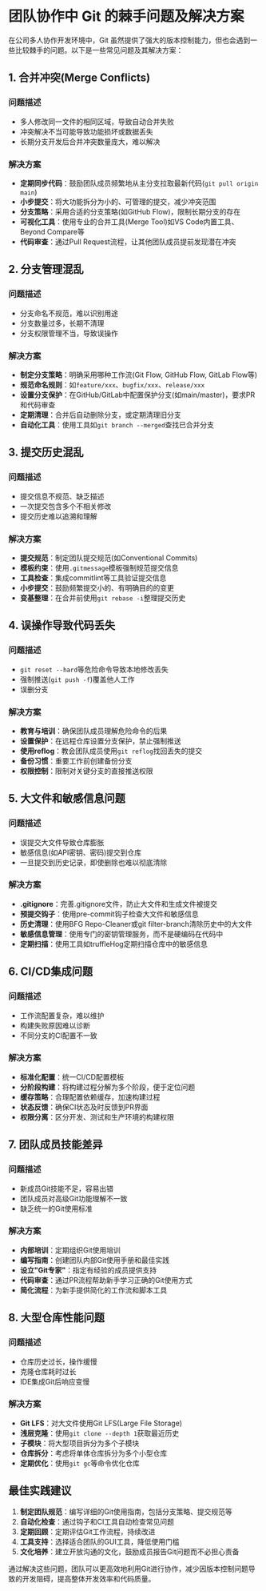 # 团队协作中 Git 的棘手问题及解决方案

在公司多人协作开发环境中，Git 虽然提供了强大的版本控制能力，但也会遇到一些比较棘手的问题。以下是一些常见问题及其解决方案：

## 1. 合并冲突(Merge Conflicts)

### 问题描述
- 多人修改同一文件的相同区域，导致自动合并失败
- 冲突解决不当可能导致功能损坏或数据丢失
- 长期分支开发后合并冲突数量庞大，难以解决

### 解决方案
- **定期同步代码**：鼓励团队成员频繁地从主分支拉取最新代码(`git pull origin main`)
- **小步提交**：将大功能拆分为小的、可管理的提交，减少冲突范围
- **分支策略**：采用合适的分支策略(如GitHub Flow)，限制长期分支的存在
- **可视化工具**：使用专业的合并工具(Merge Tool)如VS Code内置工具、Beyond Compare等
- **代码审查**：通过Pull Request流程，让其他团队成员提前发现潜在冲突

## 2. 分支管理混乱

### 问题描述
- 分支命名不规范，难以识别用途
- 分支数量过多，长期不清理
- 分支权限管理不当，导致误操作

### 解决方案
- **制定分支策略**：明确采用哪种工作流(Git Flow, GitHub Flow, GitLab Flow等)
- **规范命名规则**：如`feature/xxx`、`bugfix/xxx`、`release/xxx`
- **设置分支保护**：在GitHub/GitLab中配置保护分支(如main/master)，要求PR和代码审查
- **定期清理**：合并后自动删除分支，或定期清理旧分支
- **自动化工具**：使用工具如`git branch --merged`查找已合并分支

## 3. 提交历史混乱

### 问题描述
- 提交信息不规范、缺乏描述
- 一次提交包含多个不相关修改
- 提交历史难以追溯和理解

### 解决方案
- **提交规范**：制定团队提交规范(如Conventional Commits)
- **模板约束**：使用`.gitmessage`模板强制规范提交信息
- **工具检查**：集成commitlint等工具验证提交信息
- **小步提交**：鼓励频繁提交小的、有明确目的的变更
- **变基整理**：在合并前使用`git rebase -i`整理提交历史

## 4. 误操作导致代码丢失

### 问题描述
- `git reset --hard`等危险命令导致本地修改丢失
- 强制推送(`git push -f`)覆盖他人工作
- 误删分支

### 解决方案
- **教育与培训**：确保团队成员理解危险命令的后果
- **设置保护**：在远程仓库设置分支保护，禁止强制推送
- **使用reflog**：教会团队成员使用`git reflog`找回丢失的提交
- **备份习惯**：重要工作前创建备份分支
- **权限控制**：限制对关键分支的直接推送权限

## 5. 大文件和敏感信息问题

### 问题描述
- 误提交大文件导致仓库膨胀
- 敏感信息(如API密钥、密码)提交到仓库
- 一旦提交到历史记录，即使删除也难以彻底清除

### 解决方案
- **.gitignore**：完善.gitignore文件，防止大文件和生成文件被提交
- **预提交钩子**：使用pre-commit钩子检查大文件和敏感信息
- **历史清理**：使用BFG Repo-Cleaner或git filter-branch清除历史中的大文件
- **敏感信息管理**：使用专门的密钥管理服务，而不是硬编码在代码中
- **定期扫描**：使用工具如truffleHog定期扫描仓库中的敏感信息

## 6. CI/CD集成问题

### 问题描述
- 工作流配置复杂，难以维护
- 构建失败原因难以诊断
- 不同分支的CI配置不一致

### 解决方案
- **标准化配置**：统一CI/CD配置模板
- **分阶段构建**：将构建过程分解为多个阶段，便于定位问题
- **缓存策略**：合理配置依赖缓存，加速构建过程
- **状态反馈**：确保CI状态及时反馈到PR界面
- **权限分离**：区分开发、测试和生产环境的构建权限

## 7. 团队成员技能差异

### 问题描述
- 新成员Git技能不足，容易出错
- 团队成员对高级Git功能理解不一致
- 缺乏统一的Git使用标准

### 解决方案
- **内部培训**：定期组织Git使用培训
- **编写指南**：创建团队内部Git使用手册和最佳实践
- **设立"Git专家"**：指定有经验的成员提供支持
- **代码审查**：通过PR流程帮助新手学习正确的Git使用方式
- **简化流程**：为新手提供简化的工作流和脚本工具

## 8. 大型仓库性能问题

### 问题描述
- 仓库历史过长，操作缓慢
- 克隆仓库耗时过长
- IDE集成Git后响应变慢

### 解决方案
- **Git LFS**：对大文件使用Git LFS(Large File Storage)
- **浅层克隆**：使用`git clone --depth 1`获取最近历史
- **子模块**：将大型项目拆分为多个子模块
- **仓库拆分**：考虑将单体仓库拆分为多个小型仓库
- **定期优化**：使用`git gc`等命令优化仓库

## 最佳实践建议

1. **制定团队规范**：编写详细的Git使用指南，包括分支策略、提交规范等
2. **自动化检查**：通过钩子和CI工具自动检查常见问题
3. **定期回顾**：定期评估Git工作流程，持续改进
4. **工具支持**：选择适合团队的GUI工具，降低使用门槛
5. **文化培养**：建立开放沟通的文化，鼓励成员报告Git问题而不必担心责备

通过解决这些问题，团队可以更高效地利用Git进行协作，减少因版本控制问题导致的开发阻碍，提高整体开发效率和代码质量。